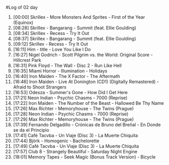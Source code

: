 #Log of 02 day

1. [00:00] Skrillex - More Monsters And Sprites - First of the Year (Equinox)
1. [08:28] Skrillex - Bangarang - Summit (feat. Ellie Goulding)
1. [08:34] Skrillex - Recess - Try It Out
1. [08:37] Skrillex - Bangarang - Summit (feat. Ellie Goulding)
1. [09:12] Skrillex - Recess - Try It Out
1. [16:11] Him - title - Love You Like I Do
1. [16:27] Nigel Godrich - Scott Pilgrim vs. the World: Original Score - Hillcrest Park
1. [16:31] Pink Floyd - The Wall - Disc 2 - Run Like Hell
1. [16:35] Miami Horror - Illumination - Holidays
1. [16:40] Iron Maiden - The X Factor - The Aftermath
1. [16:46] Iron Maiden - Live At Donington (CD1) (Digitally Remastered) - Afraid to Shoot Strangers
1. [16:53] Odesza - Summer's Gone - How Did I Get Here
1. [17:21] Neon Indian - Psychic Chasms - 7000 (Reprise)
1. [17:22] Iron Maiden - The Number of the Beast - Hallowed Be Thy Name
1. [17:26] Max Richter - Memoryhouse - The Twins (Prague)
1. [17:28] Neon Indian - Psychic Chasms - 7000 (Reprise)
1. [17:29] Max Richter - Memoryhouse - The Twins (Prague)
1. [17:39] Fernando Delgadillo - Crónicas de Bruno del Breñal - En Donde se da el Principio
1. [17:41] Café Tacvba - Un Viaje (Disc 3) - La Muerte Chiquita
1. [17:44] Björk - Homogenic - Bachelorette
1. [17:49] Café Tacvba - Un Viaje (Disc 3) - La Muerte Chiquita
1. [17:57] Club 8 - Strangely Beautiful - Saturday Night Engine
1. [18:01] Memory Tapes - Seek Magic (Bonus Track Version) - Bicycle
